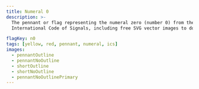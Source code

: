 ```yaml
---
title: Numeral 0
description: >-
  The pennant or flag representing the numeral zero (number 0) from the
  International Code of Signals, including free SVG vector images to download.

flagKey: n0
tags: [yellow, red, pennant, numeral, ics]
images:
  - pennantOutline
  - pennantNoOutline
  - shortOutline
  - shortNoOutline
  - pennantNoOutlinePrimary
---
```

